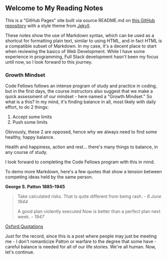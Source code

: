 ## Welcome to My Reading Notes 

This is a "GitHub Pages" site built via source README.md on [this GitHub repository](https://github.com/Stephen-Montague/reading-notes/) with a style theme from  [Jekyll](https://jekyllrb.com/).

These notes show the use of Markdown syntax, which can be used as a shortcut for formatting plain text, similar to using HTML, and in fact HTML is a compatible subset of Markdown. In my case, it's a decent place to start when reviewing the basics of Web Development.  While I have some experience in programming, Full Stack development hasn't been my focus until now, so I look forward to this journey.

### Growth Mindset

Code Fellows follows an intense program of study and practice in coding, but in the first days, the course instructors also suggest that we make a quick assessment of our mindset - here named a "Growth Mindset."  So what is a this?  In my mind, it's finding balance in all, most likely with daily effort, to do 2 things: 

1. Accept some limits
2. Push some limits  

Obivously, these 2 are opposed, hence why we always need to find some healthy, happy balance.

Health and happiness, action and rest... there's many things to balance, in any course of study.  

I look forward to completing the Code Fellows program with this in mind.

To demo more Markdown, here's a few quotes that show a tension between competing ideas held by the same person.

**George S. Patton 1885–1945**

> Take calculated risks. That is quite different from being rash. - *6 June 1944*
>  
> A good plan violently executed Now is better than a perfect plan next week. - *1947*

[Oxford Quotations](https://www.oxfordreference.com/view/10.1093/acref/9780191826719.001.0001/q-oro-ed4-00016315)

Just for the record, since this is a post where people may just be meeting me - I don't romanticize Patton or warfare to the degree that some have - careful balance is needed for all of our life stories.  We're all human.  Now, let's continue.
